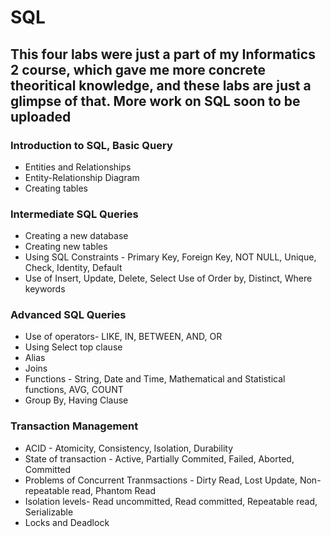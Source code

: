 # SQL
## This four labs were just a part of my Informatics 2 course, which gave me more concrete theoritical knowledge, and these labs are just a glimpse of that. More work on SQL soon to be uploaded

### Introduction to SQL, Basic Query 
* Entities and Relationships
* Entity-Relationship Diagram
* Creating tables

### Intermediate SQL Queries
* Creating a new database
* Creating new tables
* Using SQL Constraints - Primary Key, Foreign Key, NOT NULL, Unique, Check, Identity, Default
* Use of Insert, Update, Delete, Select
Use of Order by, Distinct, Where keywords

### Advanced SQL Queries
* Use of operators- LIKE, IN, BETWEEN, AND, OR
* Using Select top clause
* Alias
* Joins
* Functions - String, Date and Time, Mathematical and Statistical functions, AVG, COUNT
* Group By, Having Clause 

### Transaction Management
* ACID - Atomicity, Consistency, Isolation, Durability
* State of transaction - Active, Partially Commited, Failed, Aborted, Committed
* Problems of Concurrent Tranmsactions - Dirty Read, Lost Update, Non-repeatable read, Phantom Read
* Isolation levels- Read uncommitted, Read committed, Repeatable read, Serializable 
* Locks and Deadlock
